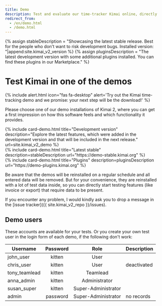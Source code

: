 ```yaml
---
title: Demo
description: Test and evaluate our time-tracker Kimai online, directly from our demo page.
redirect_from:
  - /en/demo.html
  - /demo.html
---
```

{% assign stableDescription = "Showcasing the latest stable release. Best for the people who don't want to risk development bugs. Installed version: "|append:site.kimai_v2_version %}
{% assign pluginsDescription = "The latest development version with some additional plugins installed. You can find these plugins in our Marketplace." %}

# Test Kimai in one of the demos

{% include alert.html icon="fas fa-desktop" alert='Try out the Kimai time-tracking demo and we promise: your next step will be the download!' %}

Please choose one of our demo installations of Kimai 2, where you can get a first impression on how this software feels and which functionality it provides.

<div class="row row-cards">
    <div class="col-sm-6 col-lg-4">
        {% include card-demo.html title="Development version" description="Explore the latest features, which were added in the development version and that will be included in the next release." url=site.kimai_v2_demo %}
    </div>
    <div class="col-sm-6 col-lg-4">
        {% include card-demo.html title="Latest stable" description=stableDescription url="https://demo-stable.kimai.org" %}
    </div>
    <div class="col-sm-6 col-lg-4">
        {% include card-demo.html title="Plugins" description=pluginsDescription url="https://demo-plugins.kimai.org" %}
    </div>
   
</div>

Be aware that the demos will be reinstalled on a regular schedule and all entered data will be removed. But for your convenience, they 
are reinstalled with a lot of test data inside, so you can directly start testing features (like invoice or export) that require data to be present.

If you encounter any problem, I would kindly ask you to drop a message in the [issue tracker]({{ site.kimai_v2_repo }}/issues).

## Demo users

These accounts are available for your tests. Or you create your own test user in the login form of each demo, if the following don't work:

| Username | Password | Role | Description |
|---|:---:|:---:|---|
| john_user | kitten | User | |
| chris_user | kitten | User | deactivated |
| tony_teamlead | kitten | Teamlead | |
| anna_admin | kitten | Administrator | |
| susan_super | kitten | Super-Administrator | |
| admin | password | Super-Administrator | no records |
